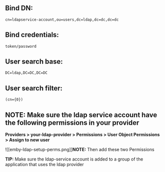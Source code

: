 ## Bind DN:
```
cn=ldapservice-account,ou=users,dc=ldap,dc=dc,dc=dc
```

## Bind credentials:
```
token/password
```

## User search base:
```
DC=ldap,DC=DC,DC=DC
```

## User search filter:
```
(cn={0})
```


## **NOTE:** Make sure the ldap service account have the following permissions in your provider

**Providers > your-ldap-provider > Permissions > User Object Permissions > Assign to new user**

![[emby-ldap-setup-perms.png]]**NOTE:** Then add these two Permissions

**TIP:** Make sure the ldap-service account is added to a group of the application that uses the ldap provider